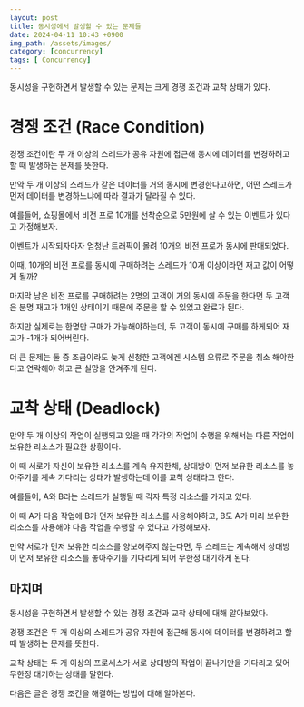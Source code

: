 ```yaml
---
layout: post
title: 동시성에서 발생할 수 있는 문제들
date: 2024-04-11 10:43 +0900
img_path: /assets/images/
category: [concurrency]
tags: [ Concurrency]
---
```


동시성을 구현하면서 발생할 수 있는 문제는 크게 경쟁 조건과 교착 상태가 있다. 


# 경쟁 조건 (Race Condition)
경쟁 조건이란 두 개 이상의 스레드가 공유 자원에 접근해 동시에 데이터를 변경하려고 할 때 발생하는 문제를 뜻한다.

만약 두 개 이상의 스레드가 같은 데이터를 거의 동시에 변경한다고하면, 어떤 스레드가 먼저 데이터를 변경하느냐에 따라 결과가 달라질 수 있다.

예를들어, 쇼핑몰에서 비전 프로 10개를 선착순으로 5만원에 살 수 있는 이벤트가 있다고 가정해보자.

이벤트가 시작되자마자 엄청난 트래픽이 몰려 10개의 비전 프로가 동시에 판매되었다.

이때, 10개의 비전 프로를 동시에 구매하려는 스레드가 10개 이상이라면 재고 값이 어떻게 될까?

마지막 남은 비전 프로를 구매하려는 2명의 고객이 거의 동시에 주문을 한다면 두 고객은 분명 재고가 1개인 상태이기 때문에 주문을 할 수 있었고 완료가 된다.

하지만 실제로는 한명만 구매가 가능해야하는데, 두 고객이 동시에 구매를 하게되어 재고가 -1개가 되어버린다. 

더 큰 문제는 둘 중 조금이라도 늦게 신청한 고객에겐 시스템 오류로 주문을 취소 해야한다고 연락해야 하고 큰 실망을 안겨주게 된다.

# 교착 상태 (Deadlock)

만약 두 개 이상의 작업이 실행되고 있을 때 각각의 작업이 수행을 위해서는 다른 작업이 보유한 리소스가 필요한 상황이다.

이 때 서로가 자신이 보유한 리소스를 계속 유지한채, 상대방이 먼저 보유한 리소스를 놓아주기를 계속 기다리는 상태가 발생하는데 이를 교착 상태라고 한다.

예를들어, A와 B라는 스레드가 실행될 때 각자 특정 리소스를 가지고 있다. 

이 때 A가 다음 작업에 B가 먼저 보유한 리소스를 사용해야하고, B도 A가 미리 보유한 리소스를 사용해야 다음 작업을 수행할 수 있다고 가정해보자.

만약 서로가 먼저 보유한 리소스를 양보해주지 않는다면, 두 스레드는 계속해서 상대방이 먼저 보유한 리소스를 놓아주기를 기다리게 되어 무한정 대기하게 된다.




## 마치며
동시성을 구현하면서 발생할 수 있는 경쟁 조건과 교착 상태에 대해 알아보았다. 

경쟁 조건은 두 개 이상의 스레드가 공유 자원에 접근해 동시에 데이터를 변경하려고 할 때 발생하는 문제를 뜻한다. 

교착 상태는 두 개 이상의 프로세스가 서로 상대방의 작업이 끝나기만을 기다리고 있어 무한정 대기하는 상태를 말한다.

다음은 글은 경쟁 조건을 해결하는 방법에 대해 알아본다.






